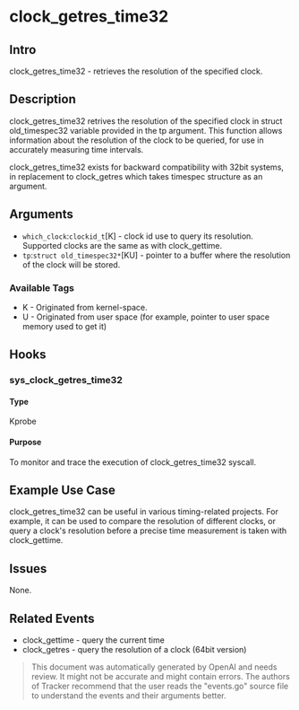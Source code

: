 
# clock_getres_time32
## Intro
clock_getres_time32 - retrieves the resolution of the specified clock.

## Description
clock_getres_time32 retrives the resolution of the specified clock in struct old_timespec32 variable provided in the tp argument. This function allows information about the resolution of the clock to be queried, for use in accurately measuring time intervals. 

clock_getres_time32 exists for backward compatibility with 32bit systems, in replacement to clock_getres which takes timespec structure as an argument.

## Arguments
* `which_clock`:`clockid_t`[K] - clock id use to query its resolution.  Supported clocks are the same as with clock_gettime.
* `tp`:`struct old_timespec32*`[KU] - pointer to a buffer where the resolution of the clock will be stored.

### Available Tags
* K - Originated from kernel-space.
* U - Originated from user space (for example, pointer to user space memory used to get it)

## Hooks
### sys_clock_getres_time32
#### Type
Kprobe
#### Purpose
To monitor and trace the execution of clock_getres_time32 syscall.

## Example Use Case
clock_getres_time32 can be useful in various timing-related projects. For example, it can be used to compare the resolution of different clocks, or query a clock's resolution before a precise time measurement is taken with clock_gettime.

## Issues
None.

## Related Events
* clock_gettime - query the current time
* clock_getres - query the resolution of a clock (64bit version)

> This document was automatically generated by OpenAI and needs review. It might
> not be accurate and might contain errors. The authors of Tracker recommend that
> the user reads the "events.go" source file to understand the events and their
> arguments better.
